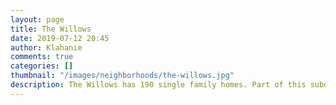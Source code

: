 ```yaml
---
layout: page
title: The Willows
date: 2019-07-12 20:45
author: Klahanie
comments: true
categories: []
thumbnail: "/images/neighborhoods/the-willows.jpg"
description: The Willows has 190 single family homes. Part of this subdivision borders a Native Growth Protection Area and is next to the Mountainview Pool and park area. This area contains a pool, play structure, two tennis courts, a basketball court, a pickle ball court, the Powerline walking trail and a Park and Ride area. One end of this subdivision has a trail that leads to the QFC shopping center and commercial district of Klahanie.
---
```

<object type="image/svg+xml" data="{{site.url}}images/neighborhoods/the-willows.svg" class="img-fluid"/>
